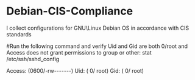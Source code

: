 # Debian-CIS-Compliance
I collect configurations for GNU\Linux Debian OS in accordance with CIS standards

#Run the following command and verify Uid and Gid are both 0/root and Access does not grant permissions to group or other:
stat /etc/ssh/sshd_config

Access: (0600/-rw-------)  Uid: (    0/    root)   Gid: (    0/    root)
